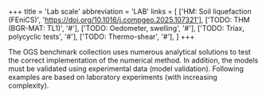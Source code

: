 +++
title = 'Lab scale'
abbreviation = 'LAB'
links = [
  ['HM: Soil liquefaction (FEniCS)', 'https://doi.org/10.1016/j.compgeo.2025.107321'],
  ['TODO: THM (BGR-MAT: TL1)', '#'],
  ['TODO: Oedometer, swelling', '#'],
  ['TODO: Triax, polycyclic tests', '#'],
  ['TODO: Thermo-shear', '#'],
]
+++

The OGS benchmark collection uses numerous analytical solutions to test the correct implementation of the numerical method. In addition, the models must be validated using experimental data (model validation). Following examples are based on laboratory experiments (with increasing complexity).
